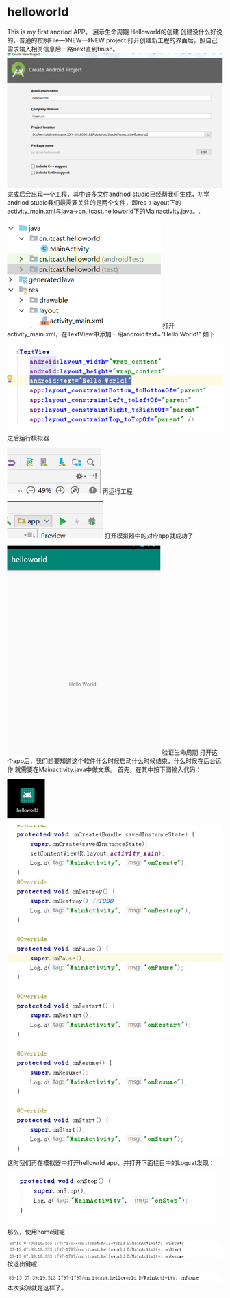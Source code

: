 # helloworld
This is my first andriod APP。
展示生命周期
Helloworld的创建
创建没什么好说的，普通的按照File—》NEW—》NEW project 打开创建新工程的界面后，照自己需求输入相关信息后一路next直到finish。
![创建界面](https://raw.githubusercontent.com/FOOLBUTDILIGENT/images/master/helloworld/%E5%9B%BE%E7%89%871.png)
完成后会出现一个工程，其中许多文件andriod studio已经帮我们生成，初学andriod studio我们最需要关注的是两个文件，即res->layout下的activity_main.xml与java->cn.itcast.helloworld下的Mainactivity.java。.

![3](https://raw.githubusercontent.com/FOOLBUTDILIGENT/images/master/helloworld/%E5%9B%BE%E7%89%872.png)
打开activity_main.xml，在TextView中添加一段android:text="Hello World!"
如下

![4](https://raw.githubusercontent.com/FOOLBUTDILIGENT/images/master/helloworld/%E5%9B%BE%E7%89%873.png)
之后运行模拟器

![5](https://raw.githubusercontent.com/FOOLBUTDILIGENT/images/master/helloworld/%E5%9B%BE%E7%89%874.png)
再运行工程

![6](https://raw.githubusercontent.com/FOOLBUTDILIGENT/images/master/helloworld/%E5%9B%BE%E7%89%875.png)
打开模拟器中的对应app就成功了


![8](https://raw.githubusercontent.com/FOOLBUTDILIGENT/images/master/helloworld/%E5%9B%BE%E7%89%877.png)
验证生命周期
打开这个app后，我们想要知道这个软件什么时候启动什么时候结束，什么时候在后台运作
就需要在Mainactivity.java中做文章。
首先，在其中按下图输入代码：

![9](https://raw.githubusercontent.com/FOOLBUTDILIGENT/images/master/helloworld/%E5%9B%BE%E7%89%878.png)

![10](https://raw.githubusercontent.com/FOOLBUTDILIGENT/images/master/helloworld/%E5%9B%BE%E7%89%879.png)
这时我们再在模拟器中打开hellowrld app，并打开下面栏目中的Logcat发现：

![11](https://raw.githubusercontent.com/FOOLBUTDILIGENT/images/master/helloworld/%E5%9B%BE%E7%89%8710.png)
那么，使用home键呢

![12](https://raw.githubusercontent.com/FOOLBUTDILIGENT/images/master/helloworld/%E5%9B%BE%E7%89%8711.png)
按退出键呢 

![13](https://raw.githubusercontent.com/FOOLBUTDILIGENT/images/master/helloworld/%E5%9B%BE%E7%89%8712.png)
本次实验就是这样了。
